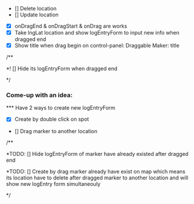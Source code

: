 
  * [] Delete location
  * [] Update location
  * [x] onDragEnd & onDragStart & onDrag are works
  * [x] Take lngLat location and show logEntryForm to input new info when dragged end
  * [x] Show title when drag begin on control-panel: Draggable Maker: title

  /**

  *! [] Hide its logEntryForm when dragged end

  */
  
  ### Come-up with an idea:
  
  *** Have 2 ways to create new logEntryForm
  * [x] Create by double click on spot
  * [] Drag marker to another location

  /** 

  *TODO: [] Hide logEntryForm of marker have already existed after dragged end

  *TODO: [] Create by drag marker already have exist on map which means its location have to delete after dragged marker to another location and will show new logEntry form simultaneouly

  */ 
